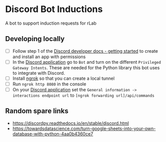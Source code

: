 # Discord Bot Inductions
A bot to support induction requests for rLab

## Developing locally

- [ ] Follow step 1 of the [Discord developer docs - getting started](https://discord.com/developers/docs/getting-started)
to create and install an app with permissions
- [ ] In the [Discord application](https://discord.com/developers/applications) go to `Bot` and turn on the different 
`Privileged Gateway Intents`. These are needed for the Python library this bot uses to integrate with Discord. 
- [ ] Install [ngrok](https://ngrok.com/download) so that you can create a local tunnel 
- [ ] Run `ngrok http 8080` in the console
- [ ] On your [Discord application](https://discord.com/developers/applications) set the `General information -> 
interactions endpoint url` to `[ngrok forwarding url]/api/commands`

## Random spare links

- https://discordpy.readthedocs.io/en/stable/discord.html
- https://towardsdatascience.com/turn-google-sheets-into-your-own-database-with-python-4aa0b4360ce7